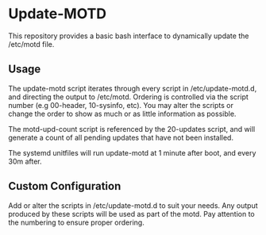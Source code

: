 Update-MOTD
===========

This repository provides a basic bash interface to dynamically update the
/etc/motd file.

## Usage

The update-motd script iterates through every script in /etc/update-motd.d,
and directing the output to /etc/motd. Ordering is controlled via the script
number (e.g 00-header, 10-sysinfo, etc). You may alter the scripts or change
the order to show as much or as little information as possible. 

The motd-upd-count script is referenced by the 20-updates script, and will
generate a count of all pending updates that have not been installed. 

The systemd unitfiles will run update-motd at 1 minute after boot, and every
30m after. 

## Custom Configuration

Add or alter the scripts in /etc/update-motd.d to suit your needs. Any output
produced by these scripts will be used as part of the motd. Pay attention to
the numbering to ensure proper ordering.


